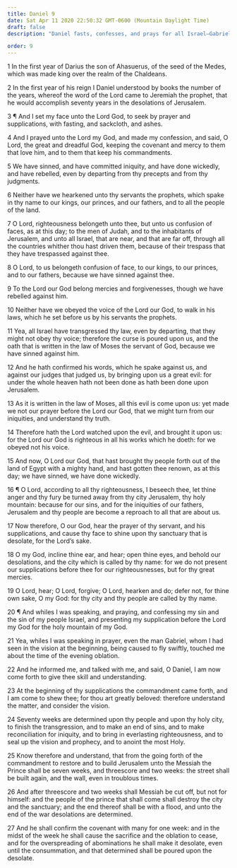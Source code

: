 ```yaml
---
title: Daniel 9
date: Sat Apr 11 2020 22:50:32 GMT-0600 (Mountain Daylight Time)
draft: false
description: "Daniel fasts, confesses, and prays for all Israel—Gabriel reveals the time of the coming of the Messiah, who will make reconciliation for iniquity—The Messiah will be cut off."

order: 9
---
```

    
1 In the first year of Darius the son of Ahasuerus, of the seed of the Medes, which was made king over the realm of the Chaldeans.

2 In the first year of his reign I Daniel understood by books the number of the years, whereof the word of the Lord came to Jeremiah the prophet, that he would accomplish seventy years in the desolations of Jerusalem.

3 ¶ And I set my face unto the Lord God, to seek by prayer and supplications, with fasting, and sackcloth, and ashes.

4 And I prayed unto the Lord my God, and made my confession, and said, O Lord, the great and dreadful God, keeping the covenant and mercy to them that love him, and to them that keep his commandments.

5 We have sinned, and have committed iniquity, and have done wickedly, and have rebelled, even by departing from thy precepts and from thy judgments.

6 Neither have we hearkened unto thy servants the prophets, which spake in thy name to our kings, our princes, and our fathers, and to all the people of the land.

7 O Lord, righteousness belongeth unto thee, but unto us confusion of faces, as at this day; to the men of Judah, and to the inhabitants of Jerusalem, and unto all Israel, that are near, and that are far off, through all the countries whither thou hast driven them, because of their trespass that they have trespassed against thee.

8 O Lord, to us belongeth confusion of face, to our kings, to our princes, and to our fathers, because we have sinned against thee.

9 To the Lord our God belong mercies and forgivenesses, though we have rebelled against him.

10 Neither have we obeyed the voice of the Lord our God, to walk in his laws, which he set before us by his servants the prophets.

11 Yea, all Israel have transgressed thy law, even by departing, that they might not obey thy voice; therefore the curse is poured upon us, and the oath that is written in the law of Moses the servant of God, because we have sinned against him.

12 And he hath confirmed his words, which he spake against us, and against our judges that judged us, by bringing upon us a great evil: for under the whole heaven hath not been done as hath been done upon Jerusalem.

13 As it is written in the law of Moses, all this evil is come upon us: yet made we not our prayer before the Lord our God, that we might turn from our iniquities, and understand thy truth.

14 Therefore hath the Lord watched upon the evil, and brought it upon us: for the Lord our God is righteous in all his works which he doeth: for we obeyed not his voice.

15 And now, O Lord our God, that hast brought thy people forth out of the land of Egypt with a mighty hand, and hast gotten thee renown, as at this day; we have sinned, we have done wickedly.

16 ¶ O Lord, according to all thy righteousness, I beseech thee, let thine anger and thy fury be turned away from thy city Jerusalem, thy holy mountain: because for our sins, and for the iniquities of our fathers, Jerusalem and thy people are become a reproach to all that are about us.

17 Now therefore, O our God, hear the prayer of thy servant, and his supplications, and cause thy face to shine upon thy sanctuary that is desolate, for the Lord’s sake.

18 O my God, incline thine ear, and hear; open thine eyes, and behold our desolations, and the city which is called by thy name: for we do not present our supplications before thee for our righteousnesses, but for thy great mercies.

19 O Lord, hear; O Lord, forgive; O Lord, hearken and do; defer not, for thine own sake, O my God: for thy city and thy people are called by thy name.

20 ¶ And whiles I was speaking, and praying, and confessing my sin and the sin of my people Israel, and presenting my supplication before the Lord my God for the holy mountain of my God.

21 Yea, whiles I was speaking in prayer, even the man Gabriel, whom I had seen in the vision at the beginning, being caused to fly swiftly, touched me about the time of the evening oblation.

22 And he informed me, and talked with me, and said, O Daniel, I am now come forth to give thee skill and understanding.

23 At the beginning of thy supplications the commandment came forth, and I am come to shew thee; for thou art greatly beloved: therefore understand the matter, and consider the vision.

24 Seventy weeks are determined upon thy people and upon thy holy city, to finish the transgression, and to make an end of sins, and to make reconciliation for iniquity, and to bring in everlasting righteousness, and to seal up the vision and prophecy, and to anoint the most Holy.

25 Know therefore and understand, that from the going forth of the commandment to restore and to build Jerusalem unto the Messiah the Prince shall be seven weeks, and threescore and two weeks: the street shall be built again, and the wall, even in troublous times.

26 And after threescore and two weeks shall Messiah be cut off, but not for himself: and the people of the prince that shall come shall destroy the city and the sanctuary; and the end thereof shall be with a flood, and unto the end of the war desolations are determined.

27 And he shall confirm the covenant with many for one week: and in the midst of the week he shall cause the sacrifice and the oblation to cease, and for the overspreading of abominations he shall make it desolate, even until the consummation, and that determined shall be poured upon the desolate.
